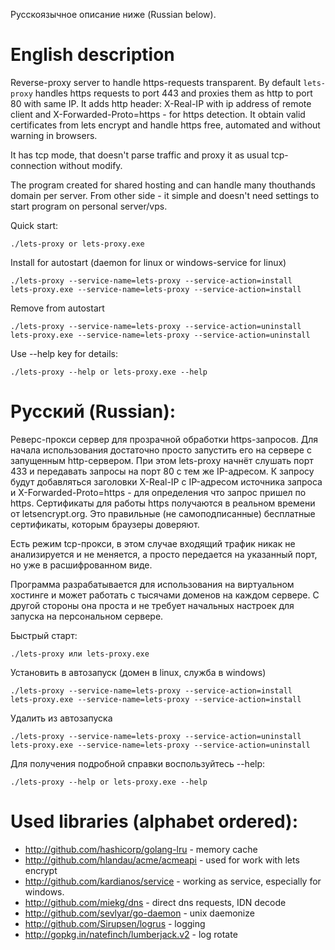 Русскоязычное описание ниже (Russian below).

English description
===================
Reverse-proxy server to handle https-requests transparent. By default `lets-proxy` handles
https requests to port 443 and proxies them as http to port 80 with same IP. It adds http header: X-Real-IP with ip address
of remote client and X-Forwarded-Proto=https - for https detection. It obtain valid certificates from lets encrypt and
handle https free, automated and without warning in browsers.

It has tcp mode, that doesn't parse traffic and proxy it as usual tcp-connection without modify.

The program created for shared hosting and can handle many thouthands domain per server.
From other side - it simple and doesn't need settings to start program on personal server/vps.

Quick start:

    ./lets-proxy or lets-proxy.exe
    
Install for autostart (daemon for linux or windows-service for linux)
    
    ./lets-proxy --service-name=lets-proxy --service-action=install
    lets-proxy.exe --service-name=lets-proxy --service-action=install
    

Remove from autostart

    ./lets-proxy --service-name=lets-proxy --service-action=uninstall
    lets-proxy.exe --service-name=lets-proxy --service-action=uninstall

Use --help key for details:

    ./lets-proxy --help or lets-proxy.exe --help


Русский (Russian):
==================

Реверс-прокси сервер для прозрачной обработки https-запросов. Для начала использования достаточно просто запустить его на сервере с 
запущенным http-сервером. При этом lets-proxy начнёт слушать порт 433 и передавать запросы на порт 80 с тем же IP-адресом.
К запросу будут добавляться заголовки X-Real-IP с IP-адресом источника запроса и X-Forwarded-Proto=https - для определения
что запрос пришел по https. Сертификаты для работы https получаются в реальном времени от letsencrypt.org. Это правильные
(не самоподписанные) бесплатные сертификаты, которым браузеры доверяют.

Есть режим tcp-прокси, в этом случае входящий трафик никак не анализируется и не меняется, а просто передается на указанный порт, но
уже в расшифрованном виде.

Программа разрабатывается для использования на виртуальном хостинге и может работать с тысячами доменов на каждом сервере.
С другой стороны она проста и не требует начальных настроек для запуска на персональном сервере.

Быстрый старт:

    ./lets-proxy или lets-proxy.exe

Установить в автозапуск (домен в linux, служба в windows)
    
    ./lets-proxy --service-name=lets-proxy --service-action=install
    lets-proxy.exe --service-name=lets-proxy --service-action=install
    

Удалить из автозапуска

    ./lets-proxy --service-name=lets-proxy --service-action=uninstall
    lets-proxy.exe --service-name=lets-proxy --service-action=uninstall

Для получения подробной справки воспользуйтесь --help:

    ./lets-proxy --help or lets-proxy.exe --help


Used libraries (alphabet ordered):
==================================

* http://github.com/hashicorp/golang-lru - memory cache
* http://github.com/hlandau/acme/acmeapi - used for work with lets encrypt
* http://github.com/kardianos/service - working as service, especially for windows.
* http://github.com/miekg/dns - direct dns requests, IDN decode
* http://github.com/sevlyar/go-daemon - unix daemonize
* http://github.com/Sirupsen/logrus - logging
* http://gopkg.in/natefinch/lumberjack.v2 - log rotate

